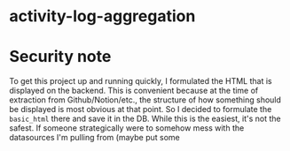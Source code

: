 # activity-log-aggregation


# Security note
To get this project up and running quickly, I formulated the HTML that is displayed on the backend. This
is convenient because at the time of extraction from Github/Notion/etc., the structure of how something
should be displayed is most obvious at that point. So I decided to formulate the `basic_html` there
and save it in the DB. While this is the easiest, it's not the safest. If someone strategically were to
somehow mess with the datasources I'm pulling from (maybe put some <script> in a Notion doc), it could
be stored in my DB and rendered dangerously for anyone coming to my site. For this reason I have a very primitive
sanitization function `_contains_potentially_malicious_html` designed to prevent potentially malicious html from
entering the DB.

In the future I may take more time in engineering a universally safer and more standard option.


## Setup for run/deploy
You need to have a file `prod.env` at the root that looks like:
```bash
GITHUB_ACCESS_TOKEN=ghp_SGeMGL8ntblahblahblah
GITHUB_USER=someuser
NOTION_EMAIL=someuserd@gmail.com
NOTION_TOKEN_V2=4f854683138becd68ffb9esjdofisdiblahblahblah
NOTION_SPACE_ID=3d36d5cd-cca4-4bc5-blah-blahblahblah
```